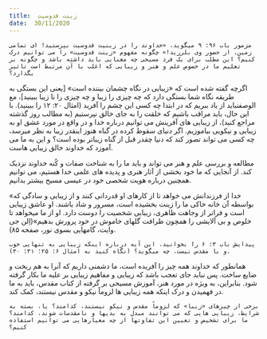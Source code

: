 ```yaml
---
title:  زینت قدوسیت
date:  30/11/2020
---
```


`مزمور باب ۹۶: ۹ میگوید، «خداوند را در زینیت قدوسیت بپرستید! ای تمامی زمین، از حضور وی بلرزید!» چگونه مفهوم «زینت قدوسیت» را می توانیم درک کنیم؟ این مطلب برای یک فرد مسیحی چه معنایی باید داشته باشد و چگونه بر تعلیم ما در خصوص علم و هنر و زیبایی که اغلب با آن مرتبط است تاثیر بگذارد؟`

اگرچه گفته شده است که «زیبایی در نگاه چشمان بیننده است» [یعنی این بستگی به طریقه نگاه شما بستگی دارد که چه چیزی را زیبا و چه چیزی را نا زیبا ببینید]، مع الوصفنباید از یاد ببریم که در ابتدا چه کسی این چشم را آفرید (امثال ۲۰: ۱۲ را ببینید). با این حال، باید مراقب باشیم که خلقت را به جای خالق نپرستیم (به مطالب روز گذشته مراجع کنید)، از زیبایی های آفرینش می توانیم درباره خدا و در واقع در مورد عشق او به زیبایی و نیکویی بیاموزیم. اگر دنیای سقوط کرده در گناه هنوز اینقدر زیبا به نظر میرسد، چه کسی می تواند تصور کند که دنیا چقدر قبل از گناه زیباتر بوده است؟ و این به ما می آموزد که خداوند خالق زیبایی هاست.

مطالعه و بررسی علم و هنر می تواند و باید ما را به شناخت صفات و کُنه خداوند نزدیک کند. از آنجایی که ما خود بخشی از آثار هنری و پدیده های علمی خدا هستیم، می توانیم همچنین درباره هویت شخصی خود در عیسی مسیح بیشتر بدانیم.

«خدا از فرزندانش می خواهد تا از کارهای او قدردانی کنند و از زیبایی و سادگی که بواسطه آن خانه خاکی ما را زینت بخشیده است، مسرور و شاد باشند. او عاشق زیبایی است و فراتر از وجاهت ظاهری، زیبایی شخصیت را دوست دارد. او از ما میخواهد تا خلوص و بی آلایشی را همچون ظرافت گلهای خاموش در خود پرورش بدهیم»(اِلن جی وایت، گامهایی بسوی نور، صفحه ۸۵).

`پیدایش باب ۳: ۶ را بخوانید. این آیه درباره اینکه زیبایی به تنهایی خوب و یا مقدس نیست، چه میگوید؟ (نگاه کنید به امثال ۶: ۲۵؛ ۳۱: ۳۰).`

همانطور که خداوند همه چیز را آفریده است، ما دشمنی داریم که آنرا به هم ریخت و ضایع ساخت. پس نباید جای تعجب باشد که زیبایی و مفاهیم زیبایی بر علیه ما بکار گرفته شود. بنابراین، به ویژه در مورد هنر، آموزش مسیحی بر گرفته از کتاب مقدس، باید به ما در فهمیدن و درک اینکه همه زیبایی ها لزوماً نیکو و مقدس نیستند، کمک کند.

`برخی از چیزهای «زیبا» که لزوماً مقدس و نیکو نیستند، کدامند؟ یا، بسته به شرایط، زیبایی هایی که می توانند مبدل به بدیها و نامقدسات شوند، کدامند؟ ما برای تشخیص و تعیین این تفاوتها از چه معیارهایی می توانیم استفاده کنیم؟`